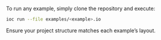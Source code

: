 To run any example, simply clone the repository and execute:
```bash
ioc run --file examples/<example>.io
```
Ensure your project structure matches each example’s layout.
